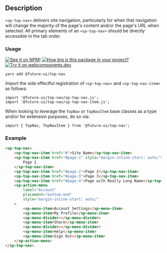 ## Description

`<sp-top-nav>` delivers site navigation, particularly for when that navigation will change the majority of the page's content and/or the page's URL when selected. All primary elements of an `<sp-top-nav>` should be directly accessible in the tab order.

### Usage

[![See it on NPM!](https://img.shields.io/npm/v/@future-ui/top-nav?style=for-the-badge)](https://www.npmjs.com/package/@future-ui/top-nav)
[![How big is this package in your project?](https://img.shields.io/bundlephobia/minzip/@future-ui/top-nav?style=for-the-badge)](https://bundlephobia.com/result?p=@future-ui/top-nav)
[![Try it on webcomponents.dev](https://img.shields.io/badge/Try%20it%20on-webcomponents.dev-green?style=for-the-badge)](https://webcomponents.dev/edit/collection/fO75441E1Q5ZlI0e9pgq/LtIrARhL1Qgevqxs3hZE/src/index.ts)

```
yarn add @future-ui/top-nav
```

Import the side effectful registration of `<sp-top-nav>` and `<sp-top-nav-item>` as follows:

```
import '@future-ui/top-nav/sp-top-nav.js';
import '@future-ui/top-nav/sp-top-nav-item.js';
```

When looking to leverage the `TopNav` or `TopNavItem` base classes as a type and/or for extension purposes, do so via:

```
import { TopNav, TopNavItem } from '@future-ui/top-nav';
```

### Example

```html
<sp-top-nav>
    <sp-top-nav-item href="#">Site Name</sp-top-nav-item>
    <sp-top-nav-item href="#page-1" style="margin-inline-start: auto;">
        Page 1
    </sp-top-nav-item>
    <sp-top-nav-item href="#page-2">Page 2</sp-top-nav-item>
    <sp-top-nav-item href="#page-3">Page 3</sp-top-nav-item>
    <sp-top-nav-item href="#page-4">Page with Really Long Name</sp-top-nav-item>
    <sp-action-menu
        label="Account"
        placement="bottom-end"
        style="margin-inline-start: auto;"
    >
        <sp-menu-item>Account Settings</sp-menu-item>
        <sp-menu-item>My Profile</sp-menu-item>
        <sp-menu-divider></sp-menu-divider>
        <sp-menu-item>Share</sp-menu-item>
        <sp-menu-divider></sp-menu-divider>
        <sp-menu-item>Help</sp-menu-item>
        <sp-menu-item>Sign Out</sp-menu-item>
    </sp-action-menu>
</sp-top-nav>
```
